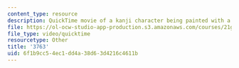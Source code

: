 ```yaml
---
content_type: resource
description: QuickTime movie of a kanji character being painted with a brush.
file: https://ol-ocw-studio-app-production.s3.amazonaws.com/courses/21g-504-japanese-iv-spring-2009/6f1b9cc54ec1dd4a38d63d4216c4611b_3763.mov
file_type: video/quicktime
resourcetype: Other
title: '3763'
uid: 6f1b9cc5-4ec1-dd4a-38d6-3d4216c4611b
---
```

